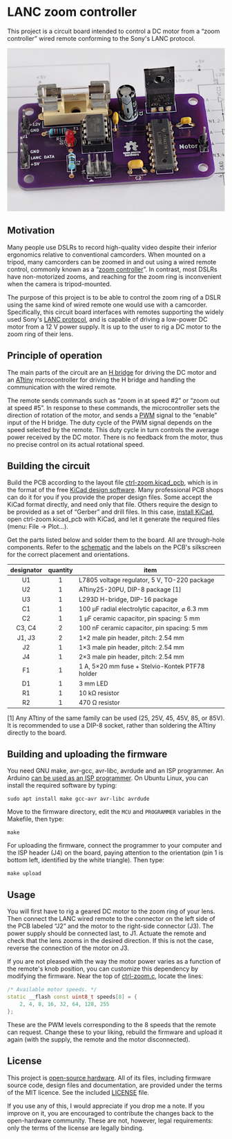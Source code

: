 # LANC zoom controller

This project is a circuit board intended to control a DC motor from a
“zoom controller” wired remote conforming to the Sony's LANC protocol.

![PCB assembly](doc/pcb-assembly.jpg)

## Motivation

Many people use DSLRs to record high-quality video despite their
inferior ergonomics relative to conventional camcorders. When mounted on
a tripod, many camcorders can be zoomed in and out using a wired remote
control, commonly known as a “[zoom controller][]”. In contrast, most
DSLRs have non-motorized zooms, and reaching for the zoom ring is
inconvenient when the camera is tripod-mounted.

The purpose of this project is to be able to control the zoom ring of a
DSLR using the same kind of wired remote one would use with a camcorder.
Specifically, this circuit board interfaces with remotes supporting the
widely used Sony's [LANC protocol][], and is capable of driving a
low-power DC motor from a 12&nbsp;V power supply. It is up to the user
to rig a DC motor to the zoom ring of their lens.

[zoom controller]: http://www.google.com/search?q=LANC+zoom+controller
[LANC protocol]: https://en.wikipedia.org/wiki/LANC

## Principle of operation

The main parts of the circuit are an [H bridge][] for driving the DC
motor and an [ATtiny][] microcontroller for driving the H bridge and
handling the communication with the wired remote.

The remote sends commands such as “zoom in at speed #2” or “zoom out at
speed #5”. In response to these commands, the microcontroller sets the
direction of rotation of the motor, and sends a [PWM][] signal to the
“enable” input of the H bridge. The duty cycle of the PWM signal depends
on the speed selected by the remote. This duty cycle in turn controls
the average power received by the DC motor. There is no feedback from
the motor, thus no precise control on its actual rotational speed.

[H bridge]: https://en.wikipedia.org/wiki/H_bridge
[ATtiny]: https://www.microchip.com/wwwproducts/en/ATtiny25
[PWM]: https://en.wikipedia.org/wiki/Pulse-width_modulation

## Building the circuit

Build the PCB according to the layout file
[ctrl-zoom.kicad\_pcb](board/ctrl-zoom.kicad_pcb), which is in the
format of the free [KiCad design software][KiCad]. Many professional PCB
shops can do it for you if you provide the proper design files. Some
accept the KiCad format directly, and need only that file. Others
require the design to be provided as a set of “Gerber” and drill files.
In this case, [install KiCad][KiCad-download], open ctrl-zoom.kicad\_pcb
with KiCad, and let it generate the required files (menu: File →
Plot...).

Get the parts listed below and solder them to the board. All are
through-hole components. Refer to the [schematic](doc/schematic.pdf) and
the labels on the PCB's silkscreen for the correct placement and
orientations.

| designator | quantity | item
|:----------:|:--------:|------------------------------------------------
|   U1       |     1    | L7805 voltage regulator, 5 V, TO-220 package
|   U2       |     1    | ATtiny25-20PU, DIP-8 package [1]
|   U3       |     1    | L293D H-bridge, DIP-16 package
|   C1       |     1    | 100 µF radial electrolytic capacitor, ⌀ 6.3 mm
|   C2       |     1    | 1 µF ceramic capacitor, pin spacing: 5 mm
|   C3, C4   |     2    | 100 nF ceramic capacitor, pin spacing: 5 mm
|   J1, J3   |     2    | 1×2 male pin header, pitch: 2.54 mm
|   J2       |     1    | 1×3 male pin header, pitch: 2.54 mm
|   J4       |     1    | 2×3 male pin header, pitch: 2.54 mm
|   F1       |     1    | 1 A, 5×20 mm fuse + Stelvio-Kontek PTF78 holder
|   D1       |     1    | 3 mm LED
|   R1       |     1    | 10 kΩ resistor
|   R2       |     1    | 470 Ω resistor

[1] Any ATtiny of the same family can be used (25, 25V, 45, 45V, 85, or
85V). It is recommended to use a DIP-8 socket, rather than soldering the
ATtiny directly to the board.

## Building and uploading the firmware

You need GNU make, avr-gcc, avr-libc, avrdude and an ISP programmer. An
Arduino [can be used as an ISP programmer][ArduinoISP]. On Ubuntu Linux,
you can install the required software by typing:

```shell
sudo apt install make gcc-avr avr-libc avrdude
```

Move to the firmware directory, edit the `MCU` and `PROGRAMMER`
variables in the Makefile, then type:

```shell
make
```

For uploading the firmware, connect the programmer to your computer and
the ISP header (J4) on the board, paying attention to the orientation
(pin 1 is bottom left, identified by the white triangle). Then type:

```shell
make upload
```

[KiCad]: https://www.kicad.org/
[KiCad-download]: https://www.kicad.org/download/
[ArduinoISP]: https://www.arduino.cc/en/Tutorial/ArduinoISP

## Usage

You will first have to rig a geared DC motor to the zoom ring of your
lens. Then connect the LANC wired remote to the connector on the left
side of the PCB labeled “J2” and the motor to the right-side connector
(J3). The power supply should be connected last, to J1. Actuate the
remote and check that the lens zooms in the desired direction. If this
is not the case, reverse the connection of the motor on J3.

If you are not pleased with the way the motor power varies as a function
of the remote's knob position, you can customize this dependency by
modifying the firmware. Near the top of
[ctrl-zoom.c](firmware/ctrl-zoom.c), locate the lines:

```c++
/* Available motor speeds. */
static __flash const uint8_t speeds[8] = {
    2, 4, 8, 16, 32, 64, 128, 255
};
```

These are the PWM levels corresponding to the 8 speeds that the remote
can request. Change these to your liking, rebuild the firmware and
upload it again (with the supply, the remote and the motor
disconnected).

## License

This project is [open-source hardware][OSH]. All of its files, including
firmware source code, design files and documentation, are provided under
the terms of the MIT licence. See the included [LICENSE](LICENSE) file.

If you use any of this, I would appreciate if you drop me a note. If you
improve on it, you are encouraged to contribute the changes back to the
open-hardware community. These are not, however, legal requirements:
only the terms of the license are legally binding.

[OSH]: https://en.wikipedia.org/wiki/Open-source_hardware
